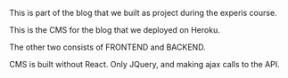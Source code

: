 This is part of the blog that we built as project during the experis course.

This is the CMS for the blog that we deployed on Heroku.

The other two consists of FRONTEND and BACKEND.

CMS is built without React. Only JQuery, and making ajax calls to the API.
